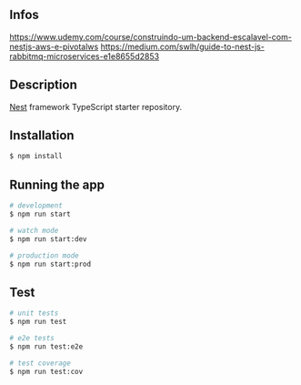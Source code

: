 ## Infos
https://www.udemy.com/course/construindo-um-backend-escalavel-com-nestjs-aws-e-pivotalws
https://medium.com/swlh/guide-to-nest-js-rabbitmq-microservices-e1e8655d2853

## Description

[Nest](https://github.com/nestjs/nest) framework TypeScript starter repository.

## Installation

```bash
$ npm install
```

## Running the app

```bash
# development
$ npm run start

# watch mode
$ npm run start:dev

# production mode
$ npm run start:prod
```

## Test

```bash
# unit tests
$ npm run test

# e2e tests
$ npm run test:e2e

# test coverage
$ npm run test:cov
```
